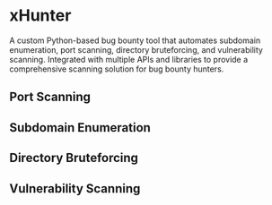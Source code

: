 # xHunter

A custom Python-based bug bounty tool that automates subdomain enumeration, port scanning, directory bruteforcing, and vulnerability scanning. Integrated with multiple APIs and libraries to provide a comprehensive scanning solution for bug bounty hunters.

## Port Scanning

## Subdomain Enumeration

## Directory Bruteforcing

## Vulnerability Scanning

